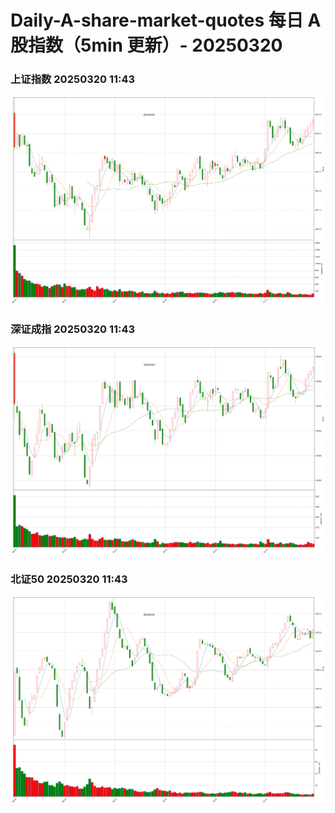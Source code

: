 
# Daily-A-share-market-quotes 每日 A 股指数（5min 更新）- 20250320

### 上证指数 20250320 11:43
![](./fig/2025/3/20250320-sh000001.png)

### 深证成指 20250320 11:43
![](./fig/2025/3/20250320-sz399001.png)

### 北证50 20250320 11:43
![](./fig/2025/3/20250320-bj899050.png)
